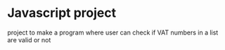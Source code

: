 # Javascript project 
project to make a program where user can check if VAT numbers in a list are valid or not
